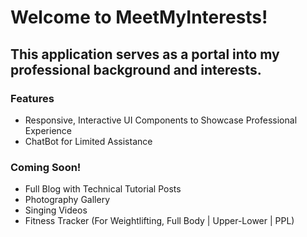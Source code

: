 # Welcome to MeetMyInterests!

## This application serves as a portal into my professional background and interests.

### Features

- Responsive, Interactive UI Components to Showcase Professional Experience
- ChatBot for Limited Assistance

### Coming Soon!
- Full Blog with Technical Tutorial Posts
- Photography Gallery
- Singing Videos
- Fitness Tracker (For Weightlifting, Full Body | Upper-Lower | PPL)